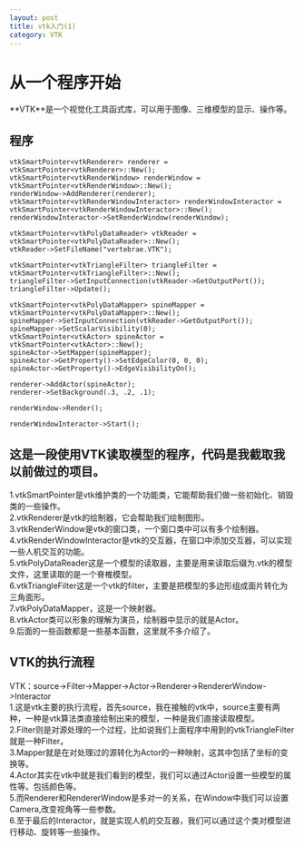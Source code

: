 ```yaml
---
layout: post
title: vtk入门(1) 
category: VTK
---
```


# 从一个程序开始
<div class="jieshao">
**VTK**是一个视觉化工具函式库，可以用于图像、三维模型的显示、操作等。
</div>

## 程序


	vtkSmartPointer<vtkRenderer> renderer = vtkSmartPointer<vtkRenderer>::New();
	vtkSmartPointer<vtkRenderWindow> renderWindow = vtkSmartPointer<vtkRenderWindow>::New();
	renderWindow->AddRenderer(renderer);
	vtkSmartPointer<vtkRenderWindowInteractor> renderWindowInteractor = vtkSmartPointer<vtkRenderWindowInteractor>::New();
	renderWindowInteractor->SetRenderWindow(renderWindow);

	vtkSmartPointer<vtkPolyDataReader> vtkReader = vtkSmartPointer<vtkPolyDataReader>::New();
	vtkReader->SetFileName("vertebrae.VTK");

	vtkSmartPointer<vtkTriangleFilter> triangleFilter = vtkSmartPointer<vtkTriangleFilter>::New();
	triangleFilter->SetInputConnection(vtkReader->GetOutputPort());
	triangleFilter->Update();

	vtkSmartPointer<vtkPolyDataMapper> spineMapper = vtkSmartPointer<vtkPolyDataMapper>::New();
	spineMapper->SetInputConnection(vtkReader->GetOutputPort());
	spineMapper->SetScalarVisibility(0);
	vtkSmartPointer<vtkActor> spineActor = vtkSmartPointer<vtkActor>::New();
	spineActor->SetMapper(spineMapper);
	spineActor->GetProperty()->SetEdgeColor(0, 0, 0);
	spineActor->GetProperty()->EdgeVisibilityOn();

	renderer->AddActor(spineActor);
	renderer->SetBackground(.3, .2, .1); 

	renderWindow->Render();

	renderWindowInteractor->Start();

## 这是一段使用VTK读取模型的程序，代码是我截取我以前做过的项目。
1.vtkSmartPointer是vtk维护类的一个功能类，它能帮助我们做一些初始化、销毁类的一些操作。<br/>
2.vtkRenderer是vtk的绘制器，它会帮助我们绘制图形。<br/>
3.vtkRenderWindow是vtk的窗口类，一个窗口类中可以有多个绘制器。<br/>
4.vtkRenderWindowInteractor是vtk的交互器，在窗口中添加交互器，可以实现一些人机交互的功能。<br/>
5.vtkPolyDataReader这是一个模型的读取器，主要是用来读取后缀为.vtk的模型文件，这里读取的是一个脊椎模型。<br/>
6.vtkTriangleFilter这是一个vtk的filter，主要是把模型的多边形组成面片转化为三角面形。<br/>
7.vtkPolyDataMapper，这是一个映射器。<br/>
8.vtkActor类可以形象的理解为演员，绘制器中显示的就是Actor。<br/>
9.后面的一些函数都是一些基本函数，这里就不多介绍了。<br/>

## VTK的执行流程
VTK：source->Filter->Mapper->Actor->Renderer->RendererWindow->Interactor<br/>
1.这是vtk主要的执行流程，首先source，我在接触的vtk中，source主要有两种，一种是vtk算法类直接绘制出来的模型，一种是我们直接读取模型。<br/>
2.Filter则是对源处理的一个过程，比如说我们上面程序中用到的vtkTriangleFilter就是一种Filter。<br/>
3.Mapper就是在对处理过的源转化为Actor的一种映射，这其中包括了坐标的变换等。<br/>
4.Actor其实在vtk中就是我们看到的模型，我们可以通过Actor设置一些模型的属性等。包括颜色等。<br/>
5.而Renderer和RendererWindow是多对一的关系，在Window中我们可以设置Camera,改变视角等一些参数。<br/>
6.至于最后的Interactor，就是实现人机的交互器，我们可以通过这个类对模型进行移动、旋转等一些操作。




